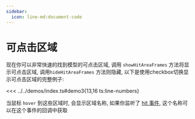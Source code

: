 ```yaml
---
sidebar:
  icon: line-md:document-code
---
```


# 可点击区域

现在你可以非常快速的找到模型的可点击区域, 调用 `showHitAreaFrames` 方法将显示可点击区域, 调用`hideHitAreaFrames` 方法则隐藏, 以下是使用checkbox切换显示可点击区域的完整例子:

<<< ../../demos/index.ts#demo3{13,16 ts:line-numbers}

<Demo :demo="demo3" :style="{marginBottom: '50px'}"/>

当鼠标 `hover` 到这些区域时, 会显示区域名称, 如果你监听了 [hit 事件](./event.md#hit), 这个名称可以在这个事件的回调中获取

<script setup>
import { demo3 } from '../../demos/index.ts'
</script>
